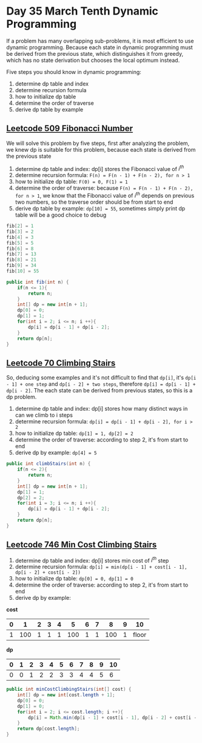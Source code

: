 # Day 35 March Tenth Dynamic Programming

If a problem has many overlapping sub-problems, it is most efficient to use dynamic programming. Because each state in dynamic programming must be derived from the previous state, which distinguishes it from greedy, which has no state derivation but chooses the local optimum instead.

Five steps you should know in dynamic programming:

1. determine dp table and index
2. determine recursion formula
3. how to initialize dp table
4. determine the order of traverse
5. derive dp table by example

## [Leetcode 509 Fibonacci Number](https://leetcode.com/problems/fibonacci-number/description/)

We will solve this problem by five steps, first after analyzing the problem, we knew dp is suitable for this problem, because each state is derived from the previous state

1. determine dp table and index: dp[i] stores the Fibonacci value of $i^{th}$
2. determine recursion formula: `F(n) = F(n - 1) + F(n - 2), for n > 1`
3. how to initialize dp table: `F(0) = 0, F(1) = 1`
4. determine the order of traverse: because `F(n) = F(n - 1) + F(n - 2), for n > 1`, we know that the Fibonacci value of $i^{th}$ depends on previous two numbers, so the traverse order should be from start to end
5. derive dp table by example: `dp[10] = 55`, sometimes simply print dp table will be a good choice to debug

```java
fib[2] = 1
fib[3] = 2
fib[4] = 3
fib[5] = 5
fib[6] = 8
fib[7] = 13
fib[8] = 21
fib[9] = 34
fib[10] = 55
```

```java
public int fib(int n) {
    if(n <= 1){
        return n;
    }
    int[] dp = new int[n + 1];
    dp[0] = 0;
    dp[1] = 1;
    for(int i = 2; i <= n; i ++){
        dp[i] = dp[i - 1] + dp[i - 2];
    }
    return dp[n];
}
```

## [Leetcode 70 Climbing Stairs](https://leetcode.com/problems/climbing-stairs/description/)

So, deducing some examples and it's not difficult to find that `dp[i]`, it's `dp[i - 1] + one step` and `dp[i - 2] + two steps`, therefore `dp[i] = dp[i - 1] + dp[i - 2]`. The each state can be derived from previous states, so this is a dp problem.

1. determine dp table and index: dp[i] stores how many distinct ways in can we climb to i steps
2. determine recursion formula: `dp[i] = dp[i - 1] + dp[i - 2], for i > 2`
3. how to initialize dp table: `dp[1] = 1, dp[2] = 2`
4. determine the order of traverse: according to step 2, it's from start to end
5. derive dp by example: `dp[4] = 5`

```java
public int climbStairs(int n) {
    if(n <= 2){
        return n;
    }
    int[] dp = new int[n + 1];
    dp[1] = 1;
    dp[2] = 2;
    for(int i = 3; i <= n; i ++){
        dp[i] = dp[i - 1] + dp[i - 2];
    }
    return dp[n];
}
```

## [Leetcode 746 Min Cost Climbing Stairs](https://leetcode.com/problems/min-cost-climbing-stairs/)

1. determine dp table and index: dp[i] stores min cost of $i^{th}$ step
2. determine recursion formula: `dp[i] = min(dp[i - 1] + cost[i - 1], dp[i - 2] + cost[i - 2])`
3. how to initialize dp table: `dp[0] = 0, dp[1] = 0`
4. determine the order of traverse: according to step 2, it's from start to end
5. derive dp by example:

**cost**


| 0 | 1   | 2 | 3 | 4 | 5   | 6 | 7 | 8   | 9 | 10    |
| --- | ----- | --- | --- | --- | ----- | --- | --- | ----- | --- | ------- |
| 1 | 100 | 1 | 1 | 1 | 100 | 1 | 1 | 100 | 1 | floor |

**dp**


| 0 | 1 | 2 | 3 | 4 | 5 | 6 | 7 | 8 | 9 | 10 |
| --- | --- | --- | --- | --- | --- | --- | --- | --- | --- | ---- |
| 0 | 0 | 1 | 2 | 2 | 3 | 3 | 4 | 4 | 5 | 6  |

```java
public int minCostClimbingStairs(int[] cost) {
    int[] dp = new int[cost.length + 1];
    dp[0] = 0;
    dp[1] = 0;
    for(int i = 2; i <= cost.length; i ++){
        dp[i] = Math.min(dp[i - 1] + cost[i - 1], dp[i - 2] + cost[i - 2]);
    }
    return dp[cost.length];
}
```
